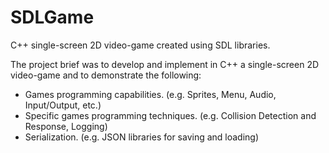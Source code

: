 # SDLGame
C++ single-screen 2D video-game created using SDL libraries.

The project brief was to develop and implement in C++ a single-screen 2D video-game and to demonstrate the following:

- Games programming capabilities. (e.g. Sprites, Menu, Audio, Input/Output, etc.)
- Specific games programming techniques. (e.g. Collision Detection and Response, Logging)
- Serialization. (e.g. JSON libraries for saving and loading)

